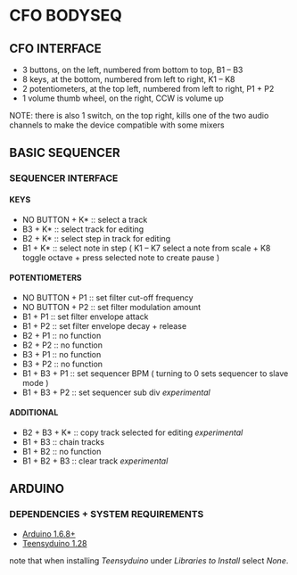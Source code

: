 # CFO BODYSEQ

## CFO INTERFACE

* 3 buttons, on the left, numbered from bottom to top, B1 – B3 
* 8 keys, at the bottom, numbered from left to right, K1 – K8
* 2 potentiometers, at the top left, numbered from left to right, P1 + P2
* 1 volume thumb wheel, on the right, CCW is volume up

NOTE: there is also 1 switch, on the top right, kills one of the two audio channels to make the device compatible with some mixers

## BASIC SEQUENCER

### SEQUENCER INTERFACE

#### KEYS

* NO BUTTON + K* :: select a track
* B3 + K* :: select track for editing
* B2 + K* :: select step in track for editing
* B1 + K* :: select note in step ( K1 – K7 select a note from scale + K8 toggle octave + press selected note to create pause )

#### POTENTIOMETERS

* NO BUTTON + P1 :: set filter cut-off frequency
* NO BUTTON + P2 :: set filter modulation amount
* B1 + P1 :: set filter envelope attack
* B1 + P2 :: set filter envelope decay + release
* B2 + P1 :: no function
* B2 + P2 :: no function
* B3 + P1 :: no function
* B3 + P2 :: no function
* B1 + B3 + P1 :: set sequencer BPM ( turning to 0 sets sequencer to slave mode )
* B1 + B3 + P2 :: set sequencer sub div *experimental*

#### ADDITIONAL

* B2 + B3 + K* :: copy track selected for editing *experimental*
* B1 + B3 :: chain tracks
* B1 + B2 :: no function
* B1 + B2 + B3 :: clear track *experimental*

## ARDUINO

### DEPENDENCIES + SYSTEM REQUIREMENTS

* [Arduino 1.6.8+](https://www.arduino.cc/en/Main/Software)
* [Teensyduino 1.28](https://www.pjrc.com/teensy/td_download.html)

note that when installing *Teensyduino* under *Libraries to Install* select *None*.
